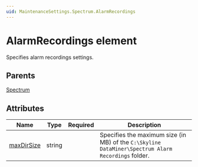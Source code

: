 ```yaml
---
uid: MaintenanceSettings.Spectrum.AlarmRecordings
---
```


# AlarmRecordings element

Specifies alarm recordings settings.

## Parents

[Spectrum](xref:MaintenanceSettings.Spectrum)

## Attributes

| Name | Type | Required | Description |
| --- | --- | --- | --- |
| [maxDirSize](xref:MaintenanceSettings.Spectrum.AlarmRecordings-maxDirSize) | string |  | Specifies the maximum size (in MB) of the `C:\Skyline DataMiner\Spectrum Alarm Recordings` folder. |
